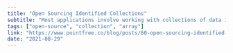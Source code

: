 ```yaml
---
title: "Open Sourcing Identified Collections"
subtitle: "Most applications involve working with collections of data in some form, and it's common to model such data as a standard Array. However, as applications grow more complex, the limitations of Arrays might start to cause problems. Thankfully, this open-source library, created by the Point Free team, can help. It provides a new type called IdentifiedArray for working with collections of identifiable elements in a performant way."
tags: ["open-source", "collection", "array"]
link: "https://www.pointfree.co/blog/posts/60-open-sourcing-identified-collections"
date: "2021-08-29"
---
```

